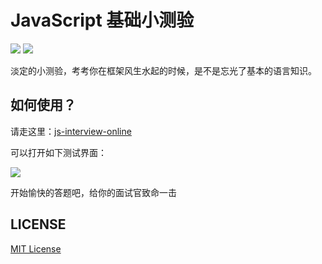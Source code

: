 # JavaScript 基础小测验

![][david-url]
![][license-url]

淡定的小测验，考考你在框架风生水起的时候，是不是忘光了基本的语言知识。

## 如何使用？

请走这里：[js-interview-online](https://leftstick.github.io/js-interview-online)

可以打开如下测试界面：

![](https://raw.githubusercontent.com/leftstick/js-interview-online/master/docs/exam.png)

开始愉快的答题吧，给你的面试官致命一击

## LICENSE

[MIT License](https://raw.githubusercontent.com/leftstick/js-interview-online/master/LICENSE)

[david-url]: https://david-dm.org/leftstick/js-interview-online.png
[license-url]: https://img.shields.io/npm/l/js-interview-online.svg
